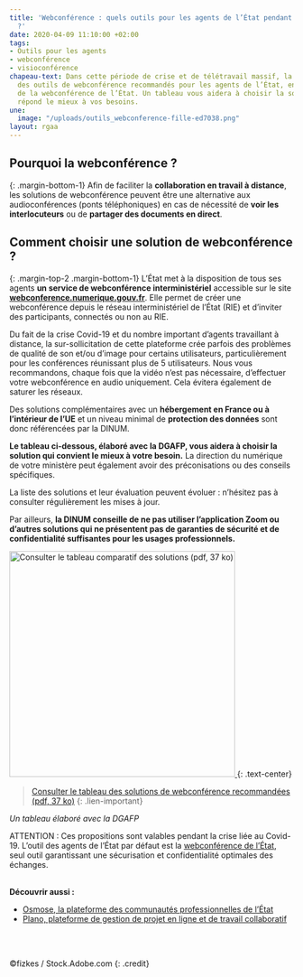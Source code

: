 ```yaml
---
title: 'Webconférence : quels outils pour les agents de l’État pendant la crise Covid-19
  ?'
date: 2020-04-09 11:10:00 +02:00
tags:
- Outils pour les agents
- webconférence
- visioconférence
chapeau-text: Dans cette période de crise et de télétravail massif, la DINUM a recensé
  des outils de webconférence recommandés pour les agents de l’État, en complément
  de la webconférence de l’État. Un tableau vous aidera à choisir la solution qui
  répond le mieux à vos besoins.
une:
  image: "/uploads/outils_webconference-fille-ed7038.png"
layout: rgaa
---
```


## Pourquoi la webconférence ?
{: .margin-bottom-1}
Afin de faciliter la **collaboration en travail à distance**, les solutions de webconférence peuvent être une alternative aux audioconférences (ponts téléphoniques) en cas de nécessité de **voir les interlocuteurs** ou de **partager des documents en direct**.

## Comment choisir une solution de webconférence ?
{: .margin-top-2 .margin-bottom-1}
L’État met à la disposition de tous ses agents **un service de webconférence interministériel** accessible sur le site [**webconference.numerique.gouv.fr**](https://webconference.numerique.gouv.fr).  Elle permet de créer une webconférence depuis le réseau interministériel de l’État (RIE) et d’inviter des participants, connectés ou non au RIE.

Du fait de la crise Covid-19 et du nombre important d’agents travaillant à distance, la sur-sollicitation de cette plateforme crée parfois des problèmes de qualité de son et/ou d’image pour certains utilisateurs, particulièrement pour les conférences réunissant plus de 5 utilisateurs. Nous vous recommandons, chaque fois que la vidéo n’est pas nécessaire, d’effectuer votre webconférence en audio uniquement. Cela évitera également de saturer les réseaux. 

Des solutions complémentaires avec un **hébergement en France ou à l’intérieur de l’UE** et un niveau minimal de **protection des données** sont donc référencées par la DINUM.

**Le tableau ci-dessous, élaboré avec la DGAFP, vous aidera à choisir la solution qui convient le mieux à votre besoin.** La direction du numérique de votre ministère peut également avoir des préconisations ou des conseils spécifiques.

La liste des solutions et leur évaluation peuvent évoluer : n’hésitez pas à consulter régulièrement les mises à jour.

Par ailleurs, **la DINUM conseille de ne pas utiliser l’application Zoom ou d’autres solutions qui ne présentent pas de garanties de sécurité et de confidentialité suffisantes pour les usages professionnels.**

<a href="/uploads/outils_webconference-agents-etat.pdf"><img src="/uploads/capture-tableau-webconf.png" width="400" alt="Consulter le tableau comparatif des solutions (pdf, 37 ko)"/>
</a>
{: .text-center}
> [Consulter le tableau des solutions de webconférence recommandées (pdf, 37 ko)](/uploads/outils_webconference-agents-etat.pdf)
{: .lien-important}

*Un tableau élaboré avec la DGAFP*
<br>

ATTENTION : Ces propositions sont valables pendant la crise liée au Covid-19. L’outil des agents de l’État par défaut est la [webconférence de l’État](https://webconference.numerique.gouv.fr), seul outil garantissant une sécurisation et confidentialité optimales des échanges.
<br>
<br>

**Découvrir aussi :**
* [Osmose, la plateforme des communautés professionnelles de l’État](/produits-services/osmose/)
* [Plano, plateforme de gestion de projet en ligne et de travail collaboratif](/produits-services/plano/)
<br>
<br>

©fizkes / Stock.Adobe.com
{: .credit}